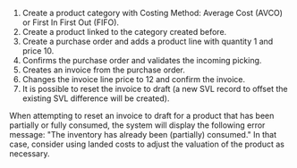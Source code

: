 1.  Create a product category with Costing Method: Average Cost (AVCO)
    or First In First Out (FIFO).
2.  Create a product linked to the category created before.
3.  Create a purchase order and adds a product line with quantity 1 and
    price 10.
4.  Confirms the purchase order and validates the incoming picking.
5.  Creates an invoice from the purchase order.
6.  Changes the invoice line price to 12 and confirm the invoice.
7.  It is possible to reset the invoice to draft (a new SVL record to
    offset the existing SVL difference will be created).

When attempting to reset an invoice to draft for a product that has been
partially or fully consumed, the system will display the following error
message: "The inventory has already been (partially) consumed." In that
case, consider using landed costs to adjust the valuation of the product
as necessary.
